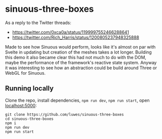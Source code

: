 # sinuous-three-boxes

As a reply to the Twitter threads:

- https://twitter.com/0xca0a/status/1199997552466288641
- https://twitter.com/Rich_Harris/status/1200805237948325888

Made to see how Sinuous would perform, looks like it's almost on par with Svelte in updating but creation of the meshes takes a lot longer. Building this demo it also became clear this had not much to do with the DOM, maybe the performance of the framework's reactive state system. Anyway it was interesting to see how an abstraction could be build around Three or WebGL for Sinuous.

## Running locally

Clone the repo, install dependencies, `npm run dev`, `npm run start`, open [localhost:5000](http://localhost:5000):

```
git clone https://github.com/luwes/sinuous-three-boxes
cd sinuous-three-boxes
npm i
npm run dev
npm run start
```

